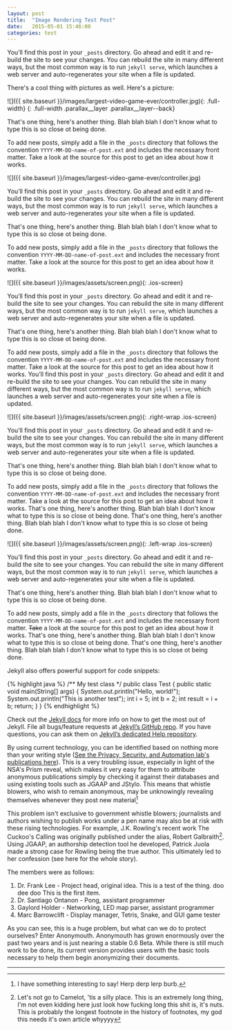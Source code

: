```yaml
---
layout: post
title:  "Image Rendering Test Post"
date:   2015-05-01 15:46:00
categories: test
---
```


You’ll find this post in your `_posts` directory. Go ahead and edit it and re-build the site to see your changes. You can rebuild the site in many different ways, but the most common way is to run `jekyll serve`, which launches a web server and auto-regenerates your site when a file is updated.

There's a cool thing with pictures as well. Here's a picture:

![]({{ site.baseurl }}/images/largest-video-game-ever/controller.jpg){: .full-width}
{: .full-width .parallax__layer .parallax__layer--back}

That's one thing, here's another thing. Blah blah blah I don't know what to type this is so close ot being done.

To add new posts, simply add a file in the `_posts` directory that follows the convention `YYYY-MM-DD-name-of-post.ext` and includes the necessary front matter. Take a look at the source for this post to get an idea about how it works.

![]({{ site.baseurl }}/images/largest-video-game-ever/controller.jpg)

You’ll find this post in your `_posts` directory. Go ahead and edit it and re-build the site to see your changes. You can rebuild the site in many different ways, but the most common way is to run `jekyll serve`, which launches a web server and auto-regenerates your site when a file is updated.

That's one thing, here's another thing. Blah blah blah I don't know what to type this is so close ot being done.

To add new posts, simply add a file in the `_posts` directory that follows the convention `YYYY-MM-DD-name-of-post.ext` and includes the necessary front matter. Take a look at the source for this post to get an idea about how it works.

![]({{ site.baseurl }}/images/assets/screen.png){: .ios-screen}

You’ll find this post in your `_posts` directory. Go ahead and edit it and re-build the site to see your changes. You can rebuild the site in many different ways, but the most common way is to run `jekyll serve`, which launches a web server and auto-regenerates your site when a file is updated.

That's one thing, here's another thing. Blah blah blah I don't know what to type this is so close ot being done.

To add new posts, simply add a file in the `_posts` directory that follows the convention `YYYY-MM-DD-name-of-post.ext` and includes the necessary front matter. Take a look at the source for this post to get an idea about how it works. You’ll find this post in your `_posts` directory. Go ahead and edit it and re-build the site to see your changes. You can rebuild the site in many different ways, but the most common way is to run `jekyll serve`, which launches a web server and auto-regenerates your site when a file is updated.

![]({{ site.baseurl }}/images/assets/screen.png){: .right-wrap .ios-screen}

You’ll find this post in your `_posts` directory. Go ahead and edit it and re-build the site to see your changes. You can rebuild the site in many different ways, but the most common way is to run `jekyll serve`, which launches a web server and auto-regenerates your site when a file is updated.

That's one thing, here's another thing. Blah blah blah I don't know what to type this is so close ot being done.

To add new posts, simply add a file in the `_posts` directory that follows the convention `YYYY-MM-DD-name-of-post.ext` and includes the necessary front matter. Take a look at the source for this post to get an idea about how it works. That's one thing, here's another thing. Blah blah blah I don't know what to type this is so close ot being done. That's one thing, here's another thing. Blah blah blah I don't know what to type this is so close ot being done.

![]({{ site.baseurl }}/images/assets/screen.png){: .left-wrap .ios-screen}

You’ll find this post in your `_posts` directory. Go ahead and edit it and re-build the site to see your changes. You can rebuild the site in many different ways, but the most common way is to run `jekyll serve`, which launches a web server and auto-regenerates your site when a file is updated.

That's one thing, here's another thing. Blah blah blah I don't know what to type this is so close ot being done.

To add new posts, simply add a file in the `_posts` directory that follows the convention `YYYY-MM-DD-name-of-post.ext` and includes the necessary front matter. <del>Take</del> a look at the source for this post to get an idea about how it works. That's one thing, here's another thing. Blah blah blah I don't know what to type this is so close ot being done. That's one thing, here's another thing. Blah blah blah I don't know what to type this is so close ot being done.

Jekyll also offers powerful support for code snippets:

{% highlight java %}
/** My test class */
public class Test {
	public static void main(String[] args) {
		System.out.println("Hello, world!");
		System.out.println("This is another test");
		int i = 5;
		int b = 2;
		int result = i + b;
		return;
	}
}
{% endhighlight %}

Check out the [Jekyll docs][jekyll] for more info on how to get the most out of Jekyll. File all bugs/feature requests at [Jekyll’s GitHub repo][jekyll-gh]. If you have questions, you can ask them on [Jekyll’s dedicated Help repository][jekyll-help].

By using current technology, you can be identified based on nothing more than your writing style ([See the Privacy, Security, and Automation lab's publications here](https://psal.cs.drexel.edu/index.php/Research)). This is a very troubling issue, especially in light of the NSA's Prism reveal, which makes it very easy for them to attribute anonymous publications simply by checking it against their databases and using existing tools such as JGAAP and JStylo. This means that whistle blowers, who wish to remain anonymous, may be unknowingly revealing themselves whenever they post new material[^interesting]

This problem isn't exclusive to government whistle blowers; journalists and authors wishing to publish works under a pen name may also be at risk with these rising technologies. For example, J.K. Rowling's recent work The Cuckoo's Calling was originally published under the alias, Robert Galbraith[^camelot]. Using JGAAP, an authorship detection tool he developed, Patrick Juola made a strong case for Rowling being the true author. This ultimately led to her confession (see here for the whole story).

The members were as follows:

1. Dr. Frank Lee - Project head, original idea. This is a test of the thing. doo dee doo This is the first item.
2. Dr. Santiago Ontanon - Pong, assistant programmer
3. Gaylord Holder - Networking, LED map parser, assistant programmer
4. Marc Barrowclift - Display manager, Tetris, Snake, and GUI game tester

As you can see, this is a huge problem, but what can we do to protect ourselves? Enter Anonymouth. Anonymouth has grown enormously over the past two years and is just nearing a stable 0.6 Beta. While there is still much work to be done, its current version provides users with the basic tools necessary to help them begin anonymizing their documents.  
  
----------  
  
[^interesting]: I have something interesting to say! Herp derp lerp burb.
[^camelot]: Let's not go to Camelot, 'tis a silly place. This is an extremely long thing, I'm not even kidding here just look how fucking long this shit is, it's nuts. This is probably the longest footnote in the history of footnotes, my god this needs it's own article whyyyy

[jekyll]:      http://jekyllrb.com
[jekyll-gh]:   https://github.com/jekyll/jekyll
[jekyll-help]: https://github.com/jekyll/jekyll-help
